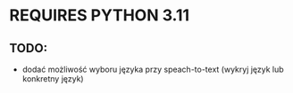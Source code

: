 # REQUIRES PYTHON 3.11

## TODO:

- dodać możliwość wyboru języka przy speach-to-text (wykryj język lub konkretny język)
